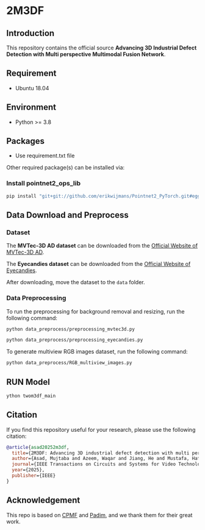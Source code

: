 # 2M3DF
## Introduction

This repository contains the official source **Advanсing 3D Industrial Dеfeсt Dеtесtiоn with Multi реrsреctive Multimodal Fusiоn Nеtwоrk**.

## Requirement

- Ubuntu 18.04

## Environment

- Python >= 3.8

## Packages

- Use requirement.txt file

Other required package(s) can be installed via:

### Install pointnet2_ops_lib
```bash
pip install "git+git://github.com/erikwijmans/Pointnet2_PyTorch.git#egg=pointnet2_ops&subdirectory=pointnet2_ops_lib"
```
## Data Download and Preprocess

### Dataset

The **MVTec-3D AD dataset** can be downloaded from the [Official Website of MVTec-3D AD](https://www.mvtec.com/company/research/datasets/mvtec-3d-ad).

The **Eyecandies dataset** can be downloaded from the [Official Website of Eyecandies](https://eyecan-ai.github.io/eyecandies/).

After downloading, move the dataset to the `data` folder.

### Data Preprocessing

To run the preprocessing for background removal and resizing, run the following command:

```bash
python data_preprocess/preprocessing_mvtec3d.py
```
```bash
python data_preprocess/preprocessing_eyecandies.py
```
To generate multiview RGB images dataset, run the following command:
```bash
python data_preprocess/RGB_multiview_images.py
```

## RUN Model

```bash
ython twom3df_main
```


## Citation

If you find this repository useful for your research, please use the following citation:

```bibtex
@article{asad20252m3df,
  title={2M3DF: Advancing 3D industrial defect detection with multi perspective multimodal fusion network},
  author={Asad, Mujtaba and Azeem, Waqar and Jiang, He and Mustafa, Hafiz Tayyab and Yang, Jie and Liu, Wei},
  journal={IEEE Transactions on Circuits and Systems for Video Technology},
  year={2025},
  publisher={IEEE}
}
```

## Acknowledgement

This repo is based on [CPMF](https://github.com/caoyunkang/CPMF) and [Padim](https://github.com/taikiinoue45/PaDiM), and we thank them for their great work.
